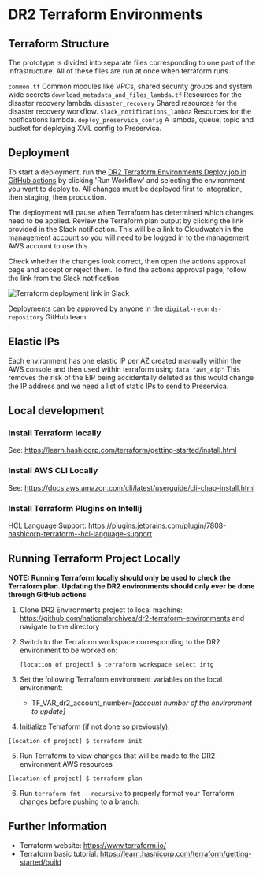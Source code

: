 # DR2 Terraform Environments

## Terraform Structure

The prototype is divided into separate files corresponding to one part of the infrastructure.
All of these files are run at once when terraform runs. 

`common.tf` Common modules like VPCs, shared security groups and system wide secrets
`download_metadata_and_files_lambda.tf` Resources for the disaster recovery lambda.
`disaster_recovery` Shared resources for the disaster recovery workflow.
`slack_notifications_lambda` Resources for the notifications lambda.
`deploy_preservica_config` A lambda, queue, topic and bucket for deploying XML config to Preservica.


## Deployment

To start a deployment, run the [DR2 Terraform Environments Deploy job in GitHub actions][github-actions-job] by clicking 'Run Workflow' and selecting the environment you want to deploy to. All changes must be deployed first to integration, then staging, then production.

The deployment will pause when Terraform has determined which changes need to be applied. Review the Terraform plan output by clicking the link provided in the Slack notification. This will be a link to Cloudwatch in the management account so you will need to be logged in to the management AWS account to use this.

Check whether the changes look correct, then open the actions approval page and accept or reject them. To find the actions approval page, follow the link from the Slack notification:

![Terraform deployment link in Slack](docs/images/slack-deployment-link.png)

Deployments can be approved by anyone in the `digital-records-repository` GitHub team.

[github-actions-job]: https://github.com/nationalarchives/dr2-terraform-environments/actions/workflows/apply.yml

## Elastic IPs
Each environment has one elastic IP per AZ created manually within the AWS console and then used within terraform using `data "aws_eip"`
This removes the risk of the EIP being accidentally deleted as this would change the IP address and we need a list of static IPs to send to Preservica.

## Local development

### Install Terraform locally

See: https://learn.hashicorp.com/terraform/getting-started/install.html

### Install AWS CLI Locally

See: https://docs.aws.amazon.com/cli/latest/userguide/cli-chap-install.html

### Install Terraform Plugins on Intellij

HCL Language Support: https://plugins.jetbrains.com/plugin/7808-hashicorp-terraform--hcl-language-support

## Running Terraform Project Locally

**NOTE: Running Terraform locally should only be used to check the Terraform plan. Updating the DR2 environments should only ever be done through GitHub actions**

1. Clone DR2 Environments project to local machine: https://github.com/nationalarchives/dr2-terraform-environments and navigate to the directory

2. Switch to the Terraform workspace corresponding to the DR2 environment to be worked on:

   ```
   [location of project] $ terraform workspace select intg
   ```

3. Set the following Terraform environment variables on the local environment:

    * TF_VAR_dr2_account_number=*[account number of the environment to update]*

4. Initialize Terraform (if not done so previously):

```
[location of project] $ terraform init   
```
5. Run Terraform to view changes that will be made to the DR2 environment AWS resources

```
[location of project] $ terraform plan
```
6. Run `terraform fmt --recursive` to properly format your Terraform changes before pushing to a branch.

## Further Information

* Terraform website: https://www.terraform.io/
* Terraform basic tutorial: https://learn.hashicorp.com/terraform/getting-started/build
